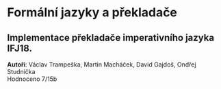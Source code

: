 # Formální jazyky a překladače

## Implementace překladače imperativního jazyka IFJ18.
**Autoři**: Václav Trampeška, Martin Macháček, David Gajdoš, Ondřej Studnička  
Hodnoceno 7/15b
